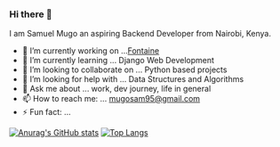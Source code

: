 ### Hi there 👋

I am Samuel Mugo an aspiring Backend Developer from Nairobi, Kenya.

<!--
**sam-mugo/sam-mugo** is a ✨ _special_ ✨ repository because its `README.md` (this file) appears on your GitHub profile.
-->



- 🔭 I’m currently working on ...[Fontaine](https://github.com/sam-mugo/Fontaine)
- 🌱 I’m currently learning ... Django Web Development
- 👯 I’m looking to collaborate on ... Python based projects
- 🤔 I’m looking for help with ... Data Structures and Algorithms
- 💬 Ask me about ... work, dev journey, life in general
- 📫 How to reach me: ... [mugosam95@gmail.com](mailto:mugosam95@gmail.com)
- ⚡ Fun fact: ... 

[![Anurag's GitHub stats](https://github-readme-stats.vercel.app/api?username=sam-mugo&theme=merko&show_icons=true)](https://github.com/anuraghazra/github-readme-stats)
[![Top Langs](https://github-readme-stats.vercel.app/api/top-langs/?username=sam-mugo&layout=compact)](https://github.com/anuraghazra/github-readme-stats)




